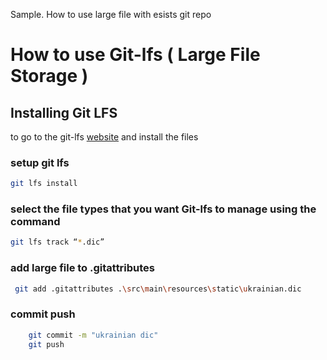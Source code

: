 Sample. How to use large file with esists git repo

# How to use Git-lfs ( Large File Storage )

## Installing Git LFS
to go to the git-lfs [website](https://git-lfs.com/) and install the files



### setup git lfs
```bash
git lfs install
```



### select the file types that you want Git-lfs to manage using the command
```bash
git lfs track “*.dic”
```
### add large file to .gitattributes
```bash
 git add .gitattributes .\src\main\resources\static\ukrainian.dic
```

### commit push
```bash
    git commit -m "ukrainian dic"
    git push
````
